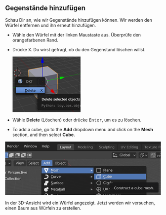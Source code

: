 ## Gegenstände hinzufügen

Schau Dir an, wie wir Gegenstände hinzufügen können. Wir werden den Würfel entfernen und ihn erneut hinzufügen.

+ Wähle den Würfel mit der linken Maustaste aus. Überprüfe den orangefarbenen Rand.

+ Drücke <kbd>X</kbd>. Du wirst gefragt, ob du den Gegenstand löschen willst.
    
    ![Gegenstände löschen](images/delete-object.png)

+ Wähle **Delete** (Löschen) oder drücke <kbd>Enter</kbd>, um es zu löschen.

+ To add a cube, go to the **Add** dropdown menu and click on the **Mesh** section, and then select **Cube**.

![Würfel auswählen](images/select-cube.png)

In der 3D-Ansicht wird ein Würfel angezeigt. Jetzt werden wir versuchen, einen Baum aus Würfeln zu erstellen.